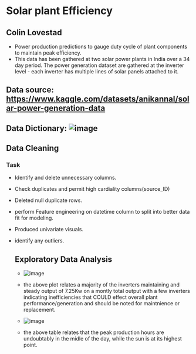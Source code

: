 # Solar plant Efficiency
## Colin Lovestad
- Power production predictions to gauge duty cycle of plant components  to maintain peak efficiency.
- This data has been gathered at two solar power plants in India over a 34 day period. The power generation dataset are gathered at the inverter level - each inverter has multiple lines of solar panels attached to it. 
  
## Data source: https://www.kaggle.com/datasets/anikannal/solar-power-generation-data

## Data Dictionary: ![image](https://github.com/clovestad/Solar-Plant-Efficiency/assets/103072823/f71499ea-4367-411c-b476-bf07713ae709)

## Data Cleaning
### Task
- Identify and delete unnecessary columns.
- Check duplicates and permit high cardiality columns(source_ID)
- Deleted null duplicate rows.
- perform Feature engineering on datetime column to split into  better data fit for modeling.
- Produced univariate visuals.
- identify any outliers.

  ## Exploratory Data Analysis
  - ![image](https://github.com/clovestad/Solar-Plant-Efficiency/assets/103072823/454f0b52-6171-4506-b12c-dc61b3484910)
  - the above plot relates a majority of the inverters maintaining and steady output of 7.25Kw on a montly total output with a few inverters indicating inefficiencies that COULD effect overall plant performance/generation and should be noted for maintnience or replacement.
 
  - ![image](https://github.com/clovestad/Solar-Plant-Efficiency/assets/103072823/dd584ea0-3008-4c54-bb05-d569c90e93c4)
  - the above table relates that the peak production hours are undoubtably in the midle of the day, while the sun is at its highest point.


  

  



  

  
